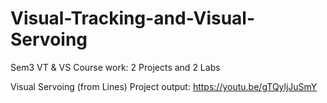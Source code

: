 # Visual-Tracking-and-Visual-Servoing
Sem3 VT & VS Course work: 2 Projects and 2 Labs

Visual Servoing (from Lines) Project output: https://youtu.be/gTQyljJuSmY
